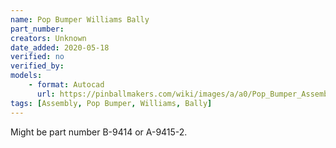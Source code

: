 ```yaml
---
name: Pop Bumper Williams Bally
part_number:
creators: Unknown
date_added: 2020-05-18
verified: no
verified_by:
models:
    - format: Autocad
      url: https://pinballmakers.com/wiki/images/a/a0/Pop_Bumper_Assembly_Williams_Bally.dwg
tags: [Assembly, Pop Bumper, Williams, Bally]
---
```

Might be part number B-9414 or A-9415-2.
